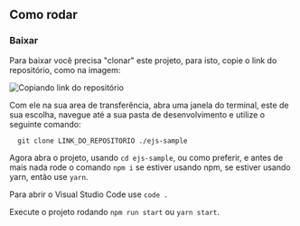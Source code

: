 ## Como rodar

### Baixar

Para baixar você precisa "clonar" este projeto, para isto, 
copie o link do repositório, como na imagem: 

![Copiando link do repositório](./.git/images/screenshot_01.png)

Com ele na sua area de transferência, abra uma janela do terminal,
este de sua escolha, navegue até a sua pasta de desenvolvimento e 
utilize o seguinte comando:

```
  git clone LINK_DO_REPOSITORIO ./ejs-sample
```


Agora abra o projeto, usando ```cd ejs-sample```, ou como preferir,
e antes de mais nada rode o comando ```npm i``` se estiver usando npm, 
se estiver usando yarn, então use ```yarn```.


Para abrir o Visual Studio Code use ```code .```

Execute o projeto rodando ```npm run start``` ou ```yarn start```.
